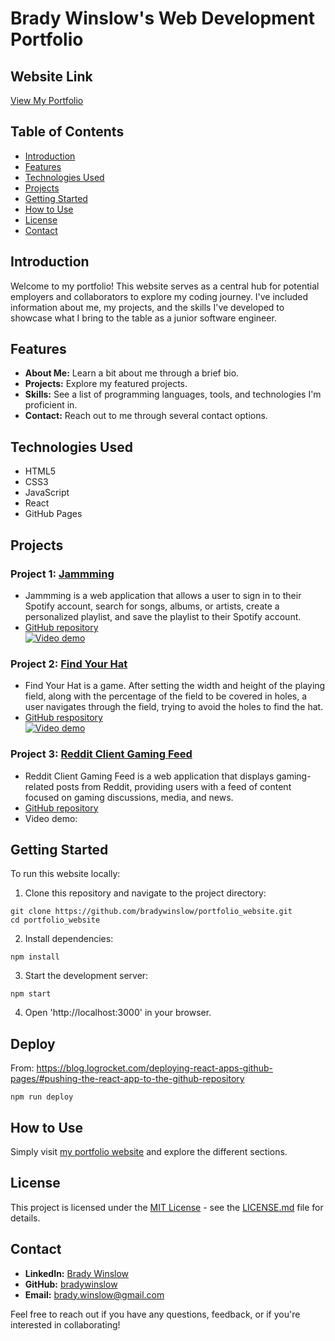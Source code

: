 # Brady Winslow's Web Development Portfolio

## Website Link
[View My Portfolio](https://bradywinslow.com)

## Table of Contents
- [Introduction](#introduction)
- [Features](#features)
- [Technologies Used](#technologies-used)
- [Projects](#projects)
- [Getting Started](#getting-started)
- [How to Use](#how-to-use)
- [License](#license)
- [Contact](#contact)

## Introduction
Welcome to my portfolio! This website serves as a central hub for potential employers and collaborators to explore my coding journey. I've included information about me, my projects, and the skills I've developed to showcase what I bring to the table as a junior software engineer.

## Features
- **About Me:** Learn a bit about me through a brief bio.
- **Projects:** Explore my featured projects.
- **Skills:** See a list of programming languages, tools, and technologies I'm proficient in.
- **Contact:** Reach out to me through several contact options.

## Technologies Used
- HTML5
- CSS3
- JavaScript
- React
- GitHub Pages

## Projects
### Project 1: [Jammming](https://jammming-playlist-builder.netlify.app)
- Jammming is a web application that allows a user to sign in to their Spotify account, search for songs, albums, or artists, create a personalized playlist, and save the playlist to their Spotify account.
- [GitHub repository](https://github.com/bradywinslow/jammming)  
[![Video demo](https://img.youtube.com/vi/WSdDwcX9JZQ/0.jpg)](https://www.youtube.com/watch?v=WSdDwcX9JZQ)

### Project 2: [Find Your Hat](https://findyourhat.netlify.app/)
- Find Your Hat is a game. After setting the width and height of the playing field, along with the percentage of the field to be covered in holes, a user navigates through the field, trying to avoid the holes to find the hat.
- [GitHub respository](https://github.com/bradywinslow/findYourHat)  
[![Video demo](https://img.youtube.com/vi/YCnOO_iZ2fw/0.jpg)](https://www.youtube.com/watch?v=YCnOO_iZ2fw)

### Project 3: [Reddit Client Gaming Feed](https://reddit-client-gaming-feed.vercel.app/)
- Reddit Client Gaming Feed is a web application that displays gaming-related posts from Reddit, providing users with a feed of content focused on gaming discussions, media, and news.
- [GitHub repository](https://github.com/bradywinslow/reddit-client)
- Video demo:

## Getting Started
To run this website locally:

1. Clone this repository and navigate to the project directory:

```
git clone https://github.com/bradywinslow/portfolio_website.git
cd portfolio_website
```

2. Install dependencies:

```
npm install
```

3. Start the development server:

```
npm start
```

4. Open 'http://localhost:3000' in your browser.

## Deploy
From: https://blog.logrocket.com/deploying-react-apps-github-pages/#pushing-the-react-app-to-the-github-repository
```
npm run deploy
```

## How to Use
Simply visit [my portfolio website](https://bradywinslow.com) and explore the different sections.

## License
This project is licensed under the [MIT License](LICENSE.md) - see the [LICENSE.md](LICENSE.md) file for details.

## Contact
- **LinkedIn:** [Brady Winslow](https://www.linkedin.com/in/bradywinslow/)
- **GitHub:** [bradywinslow](https://github.com/bradywinslow)
- **Email:** brady.winslow@gmail.com

Feel free to reach out if you have any questions, feedback, or if you're interested in collaborating!
